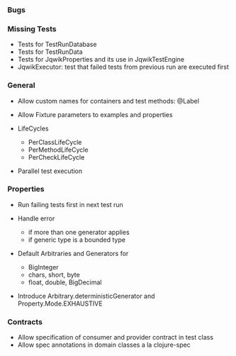 ### Bugs

### Missing Tests

- Tests for TestRunDatabase
- Tests for TestRunData
- Tests for JqwikProperties and its use in JqwikTestEngine
- JqwikExecutor: test that failed tests from previous run are executed first

### General

- Allow custom names for containers and test methods: @Label

- Allow Fixture parameters to examples and properties

- LifeCycles
  - PerClassLifeCycle
  - PerMethodLifeCycle
  - PerCheckLifeCycle

- Parallel test execution

### Properties

- Run failing tests first in next test run

- Handle error 
  - if more than one generator applies
  - if generic type is a bounded type

- Default Arbitraries and Generators for
  - BigInteger
  - chars, short, byte
  - float, double, BigDecimal
  
- Introduce Arbitrary.deterministicGenerator and Property.Mode.EXHAUSTIVE

### Contracts

- Allow specification of consumer and provider contract in test class
- Allow spec annotations in domain classes a la clojure-spec
